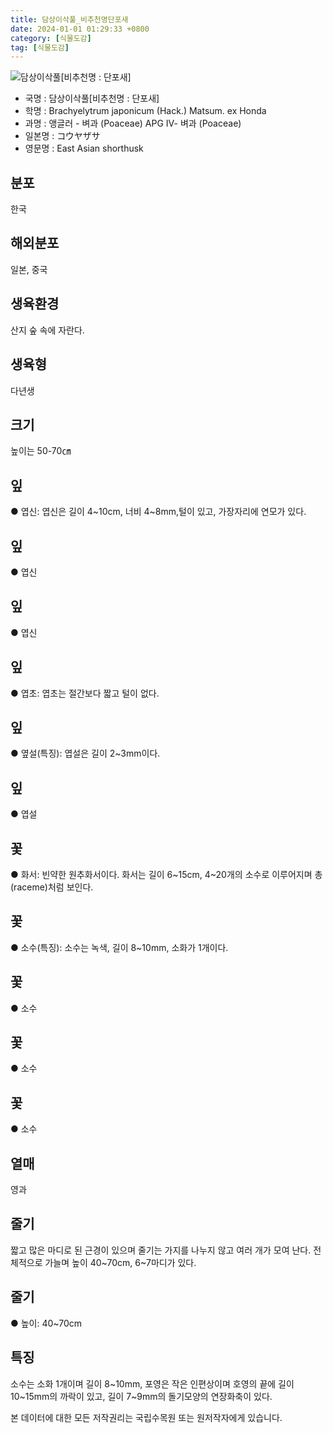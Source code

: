```yaml
---
title: 담상이삭풀_비추천명단포새
date: 2024-01-01 01:29:33 +0800
category: [식물도감]
tag: [식물도감]
---
```




![담상이삭풀[비추천명 : 단포새]](/fileUpload/plants/basic/Gramineae/Brachyelytrum/14313/1_th2.JPG)
- 국명 : 담상이삭풀[비추천명 : 단포새]
- 학명 : Brachyelytrum japonicum (Hack.) Matsum. ex Honda
- 과명 : 앵글러 - 벼과 (Poaceae) APG Ⅳ- 벼과 (Poaceae)
- 일본명 : コウヤザサ
- 영문명 : East Asian shorthusk


## 분포
한국
## 해외분포
일본, 중국
## 생육환경
산지 숲 속에 자란다.
## 생육형
다년생
## 크기
높이는 50-70㎝
## 잎
● 엽신: 엽신은 길이 4~10cm, 너비 4~8mm,털이 있고, 가장자리에 연모가 있다.
## 잎
● 엽신
## 잎
● 엽신
## 잎
● 엽초: 엽초는 절간보다 짧고 털이 없다. 
## 잎
● 옆설(특징): 엽설은 길이 2~3mm이다.
## 잎
● 엽설
## 꽃
● 화서: 빈약한 원추화서이다. 화서는 길이 6~15cm, 4~20개의 소수로 이루어지며 총(raceme)처럼 보인다.
## 꽃
● 소수(특징): 소수는 녹색, 길이 8~10mm, 소화가 1개이다.
## 꽃
● 소수
## 꽃
● 소수
## 꽃
● 소수
## 열매
영과
## 줄기
짧고 많은 마디로 된 근경이 있으며 줄기는 가지를 나누지 않고 여러 개가 모여 난다. 전체적으로 가늘며 높이 40~70cm, 6~7마디가 있다. 
## 줄기
● 높이: 40~70cm
## 특징
소수는 소화 1개이며 길이 8~10mm, 포영은 작은 인편상이며 호영의 끝에 길이 10~15mm의 까락이 있고, 길이 7~9mm의 돌기모양의 연장화축이 있다.






본 데이터에 대한 모든 저작권리는 국립수목원 또는 원저작자에게 있습니다.
